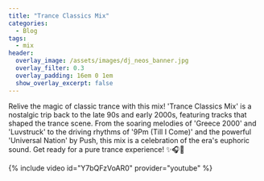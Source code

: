 ```yaml
---
title: "Trance Classics Mix"
categories:
  - Blog
tags:
  - mix
header:
  overlay_image: /assets/images/dj_neos_banner.jpg
  overlay_filter: 0.3
  overlay_padding: 16em 0 1em
  show_overlay_excerpt: false
---
```


Relive the magic of classic trance with this mix! 'Trance Classics Mix' is a nostalgic trip back to the late 90s and early 2000s, featuring tracks that shaped the trance scene. From the soaring melodies of 'Greece 2000' and 'Luvstruck' to the driving rhythms of '9Pm (Till I Come)' and the powerful 'Universal Nation' by Push, this mix is a celebration of the era's euphoric sound. Get ready for a pure trance experience! ✨🎧🚀

{% include video id="Y7bQFzVoAR0" provider="youtube" %}
